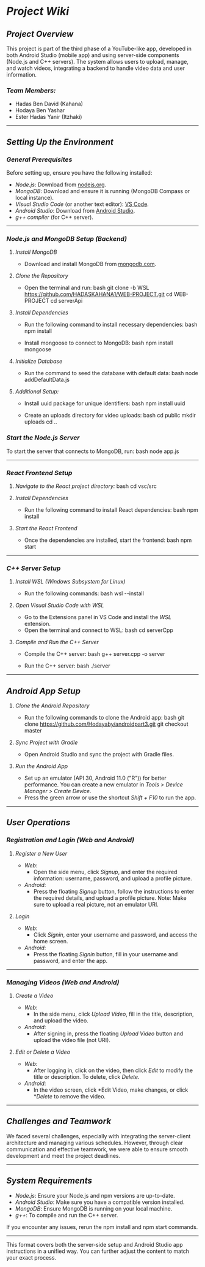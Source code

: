 # *Project Wiki*

## *Project Overview*
This project is part of the third phase of a YouTube-like app, developed in both Android Studio (mobile app) and using server-side components (Node.js and C++ servers). The system allows users to upload, manage, and watch videos, integrating a backend to handle video data and user information.

### *Team Members:*
- Hadas Ben David (Kahana)
- Hodaya Ben Yashar
- Ester Hadas Yanir (Itzhaki)

---

## *Setting Up the Environment*

### *General Prerequisites*
Before setting up, ensure you have the following installed:
- *Node.js*: Download from [nodejs.org](https://nodejs.org).
- *MongoDB*: Download and ensure it is running (MongoDB Compass or local instance).
- *Visual Studio Code* (or another text editor): [VS Code](https://code.visualstudio.com).
- *Android Studio*: Download from [Android Studio](https://developer.android.com/studio).
- *g++ compiler* (for C++ server).

---

### *Node.js and MongoDB Setup (Backend)*

1. *Install MongoDB*
   - Download and install MongoDB from [mongodb.com](https://www.mongodb.com).

2. *Clone the Repository*
   - Open the terminal and run:
     bash
     git clone -b WSL https://github.com/HADASKAHANA1/WEB-PROJECT.git
     cd WEB-PROJECT
     cd serverApi
     

3. *Install Dependencies*
   - Run the following command to install necessary dependencies:
     bash
     npm install
     
   - Install mongoose to connect to MongoDB:
     bash
     npm install mongoose
     

4. *Initialize Database*
   - Run the command to seed the database with default data:
     bash
     node addDefaultData.js
     

5. *Additional Setup:*
   - Install uuid package for unique identifiers:
     bash
     npm install uuid
     
   - Create an uploads directory for video uploads:
     bash
     cd public
     mkdir uploads
     cd ..
     

### *Start the Node.js Server*
To start the server that connects to MongoDB, run:
bash
node app.js


---

### *React Frontend Setup*

1. *Navigate to the React project directory:*
   bash
   cd vsc/src
   

2. *Install Dependencies*
   - Run the following command to install React dependencies:
     bash
     npm install
     

3. *Start the React Frontend*
   - Once the dependencies are installed, start the frontend:
     bash
     npm start
     

---

### *C++ Server Setup*

1. *Install WSL (Windows Subsystem for Linux)*
   - Run the following commands:
     bash
     wsl --install
     

2. *Open Visual Studio Code with WSL*
   - Go to the Extensions panel in VS Code and install the *WSL* extension.
   - Open the terminal and connect to WSL:
     bash
     cd serverCpp
     

3. *Compile and Run the C++ Server*
   - Compile the C++ server:
     bash
     g++ server.cpp -o server
     
   - Run the C++ server:
     bash
     ./server
     

---

## *Android App Setup*

1. *Clone the Android Repository*
   - Run the following commands to clone the Android app:
     bash
     git clone https://github.com/Hodayaby/androidpart3.git
     git checkout master
     

2. *Sync Project with Gradle*
   - Open Android Studio and sync the project with Gradle files.

3. *Run the Android App*
   - Set up an emulator (API 30, Android 11.0 ("R")) for better performance. You can create a new emulator in *Tools > Device Manager > Create Device*.
   - Press the green arrow or use the shortcut *Shift + F10* to run the app.

---

## *User Operations*

### *Registration and Login (Web and Android)*

1. *Register a New User*
   - *Web*: 
     - Open the side menu, click *Signup*, and enter the required information: username, password, and upload a profile picture.
   - *Android*: 
     - Press the floating *Signup* button, follow the instructions to enter the required details, and upload a profile picture. Note: Make sure to upload a real picture, not an emulator URI.

2. *Login*
   - *Web*: 
     - Click *Signin*, enter your username and password, and access the home screen.
   - *Android*: 
     - Press the floating *Signin* button, fill in your username and password, and enter the app.

---

### *Managing Videos (Web and Android)*

1. *Create a Video*
   - *Web*: 
     - In the side menu, click *Upload Video*, fill in the title, description, and upload the video.
   - *Android*: 
     - After signing in, press the floating *Upload Video* button and upload the video file (not URI).

2. *Edit or Delete a Video*
   - *Web*: 
     - After logging in, click on the video, then click *Edit* to modify the title or description. To delete, click *Delete*.
   - *Android*: 
     - In the video screen, click *Edit Video, make changes, or click **Delete* to remove the video.

---

## *Challenges and Teamwork*
We faced several challenges, especially with integrating the server-client architecture and managing various schedules. However, through clear communication and effective teamwork, we were able to ensure smooth development and meet the project deadlines.

---

## *System Requirements*
- *Node.js*: Ensure your Node.js and npm versions are up-to-date.
- *Android Studio*: Make sure you have a compatible version installed.
- *MongoDB*: Ensure MongoDB is running on your local machine.
- *g++*: To compile and run the C++ server.

If you encounter any issues, rerun the npm install and npm start commands.

---

This format covers both the server-side setup and Android Studio app instructions in a unified way. You can further adjust the content to match your exact process.
